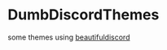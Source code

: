 # DumbDiscordThemes
some themes using [beautifuldiscord](https://github.com/leovoel/BeautifulDiscord)
